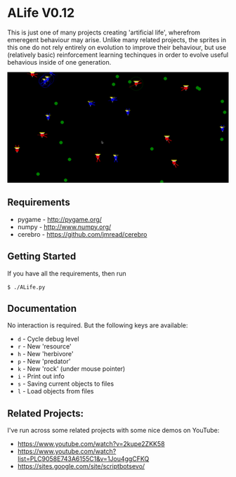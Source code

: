 ALife V0.12
===========

This is just one of many projects creating 'artificial life', wherefrom emeregent behaviour may arise. Unlike many related projects, the sprites in this one do not rely entirely on evolution to improve their behaviour, but use (relatively basic) reinforcement learning techinques in order to evolve useful behavious inside of one generation.

![Screenshot](screenshot.png "Screenshot")


Requirements
------------
	
* pygame - http://pygame.org/
* numpy - http://www.numpy.org/
* cerebro - https://github.com/jmread/cerebro

Getting Started
---------------

If you have all the requirements, then run

```
$ ./ALife.py
```

Documentation
-------------

No interaction is required. But the following keys are available:

* `d` -	Cycle debug level 
* `r` -	New 'resource'
* `h` -	New 'herbivore'
* `p` -	New 'predator'
* `k` -	New 'rock' (under mouse pointer)
* `i` -	Print out info
* `s` -	Saving current objects to files
* `l` -	Load objects from files


Related Projects:
-----------------

I've run across some related projects with some nice demos on YouTube:

* https://www.youtube.com/watch?v=2kupe2ZKK58
* https://www.youtube.com/watch?list=PLC9058E743A6155C1&v=1Jou4ggCFKQ
* https://sites.google.com/site/scriptbotsevo/

